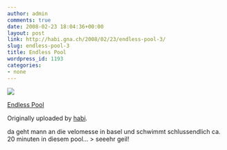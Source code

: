 ```yaml
---
author: admin
comments: true
date: 2008-02-23 18:04:36+00:00
layout: post
link: http://habi.gna.ch/2008/02/23/endless-pool-3/
slug: endless-pool-3
title: Endless Pool
wordpress_id: 1193
categories:
- none
---
```



 [![](http://farm4.static.flickr.com/3087/2285232853_6ef27d8d63_m.jpg)](http://www.flickr.com/photos/habi/2285232853/)
   

 
  [Endless Pool](http://www.flickr.com/photos/habi/2285232853/)
    

  Originally uploaded by [habi](http://www.flickr.com/people/habi/).
 



da geht mann an die velomesse in basel und schwimmt schlussendlich ca. 20 minuten in diesem pool... > seeehr geil!
  

